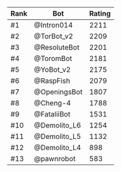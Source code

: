 Rank|Bot|Rating
---|---|---
#1|@Intron014|2211
#2|@TorBot_v2|2209
#3|@ResoluteBot|2201
#4|@ToromBot|2181
#5|@YoBot_v2|2175
#6|@RaspFish|2079
#7|@OpeningsBot|1807
#8|@Cheng-4|1788
#9|@FataliiBot|1531
#10|@Demolito_L6|1254
#11|@Demolito_L5|1132
#12|@Demolito_L4|898
#13|@pawnrobot|583

